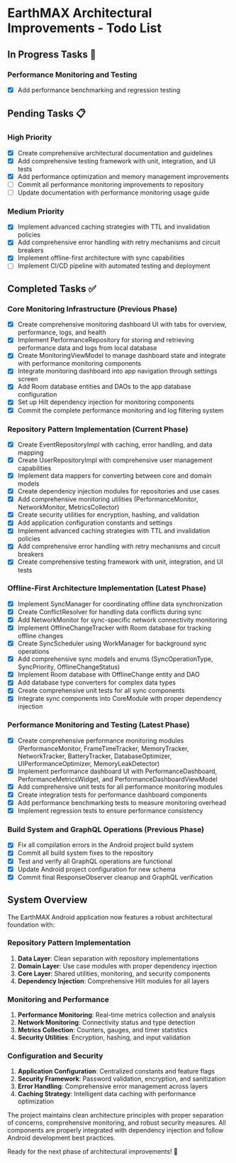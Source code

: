# EarthMAX Architectural Improvements - Todo List

## In Progress Tasks 🚧

### Performance Monitoring and Testing
- [x] Add performance benchmarking and regression testing

## Pending Tasks 📋

### High Priority
- [x] Create comprehensive architectural documentation and guidelines
- [x] Add comprehensive testing framework with unit, integration, and UI tests
- [x] Add performance optimization and memory management improvements
- [ ] Commit all performance monitoring improvements to repository
- [ ] Update documentation with performance monitoring usage guide

### Medium Priority
- [x] Implement advanced caching strategies with TTL and invalidation policies
- [x] Add comprehensive error handling with retry mechanisms and circuit breakers
- [x] Implement offline-first architecture with sync capabilities
- [ ] Implement CI/CD pipeline with automated testing and deployment

## Completed Tasks ✅

### Core Monitoring Infrastructure (Previous Phase)
- [x] Create comprehensive monitoring dashboard UI with tabs for overview, performance, logs, and health
- [x] Implement PerformanceRepository for storing and retrieving performance data and logs from local database
- [x] Create MonitoringViewModel to manage dashboard state and integrate with performance monitoring components
- [x] Integrate monitoring dashboard into app navigation through settings screen
- [x] Add Room database entities and DAOs to the app database configuration
- [x] Set up Hilt dependency injection for monitoring components
- [x] Commit the complete performance monitoring and log filtering system

### Repository Pattern Implementation (Current Phase)
- [x] Create EventRepositoryImpl with caching, error handling, and data mapping
- [x] Create UserRepositoryImpl with comprehensive user management capabilities
- [x] Implement data mappers for converting between core and domain models
- [x] Create dependency injection modules for repositories and use cases
- [x] Add comprehensive monitoring utilities (PerformanceMonitor, NetworkMonitor, MetricsCollector)
- [x] Create security utilities for encryption, hashing, and validation
- [x] Add application configuration constants and settings
- [x] Implement advanced caching strategies with TTL and invalidation policies
- [x] Add comprehensive error handling with retry mechanisms and circuit breakers
- [x] Create comprehensive testing framework with unit, integration, and UI tests

### Offline-First Architecture Implementation (Latest Phase)
- [x] Implement SyncManager for coordinating offline data synchronization
- [x] Create ConflictResolver for handling data conflicts during sync
- [x] Add NetworkMonitor for sync-specific network connectivity monitoring
- [x] Implement OfflineChangeTracker with Room database for tracking offline changes
- [x] Create SyncScheduler using WorkManager for background sync operations
- [x] Add comprehensive sync models and enums (SyncOperationType, SyncPriority, OfflineChangeStatus)
- [x] Implement Room database with OfflineChange entity and DAO
- [x] Add database type converters for complex data types
- [x] Create comprehensive unit tests for all sync components
- [x] Integrate sync components into CoreModule with proper dependency injection

### Performance Monitoring and Testing (Latest Phase)
- [x] Create comprehensive performance monitoring modules (PerformanceMonitor, FrameTimeTracker, MemoryTracker, NetworkTracker, BatteryTracker, DatabaseOptimizer, UIPerformanceOptimizer, MemoryLeakDetector)
- [x] Implement performance dashboard UI with PerformanceDashboard, PerformanceMetricsWidget, and PerformanceDashboardViewModel
- [x] Add comprehensive unit tests for all performance monitoring modules
- [x] Create integration tests for performance dashboard components
- [x] Add performance benchmarking tests to measure monitoring overhead
- [x] Implement regression tests to ensure performance consistency

### Build System and GraphQL Operations (Previous Phase)
- [x] Fix all compilation errors in the Android project build system
- [x] Commit all build system fixes to the repository
- [x] Test and verify all GraphQL operations are functional
- [x] Update Android project configuration for new schema
- [x] Commit final ResponseObserver cleanup and GraphQL verification

## System Overview

The EarthMAX Android application now features a robust architectural foundation with:

### Repository Pattern Implementation
1. **Data Layer**: Clean separation with repository implementations
2. **Domain Layer**: Use case modules with proper dependency injection
3. **Core Layer**: Shared utilities, monitoring, and security components
4. **Dependency Injection**: Comprehensive Hilt modules for all layers

### Monitoring and Performance
1. **Performance Monitoring**: Real-time metrics collection and analysis
2. **Network Monitoring**: Connectivity status and type detection
3. **Metrics Collection**: Counters, gauges, and timer statistics
4. **Security Utilities**: Encryption, hashing, and input validation

### Configuration and Security
1. **Application Configuration**: Centralized constants and feature flags
2. **Security Framework**: Password validation, encryption, and sanitization
3. **Error Handling**: Comprehensive error management across layers
4. **Caching Strategy**: Intelligent data caching with performance optimization

The project maintains clean architecture principles with proper separation of concerns, comprehensive monitoring, and robust security measures. All components are properly integrated with dependency injection and follow Android development best practices.

Ready for the next phase of architectural improvements! 🚀